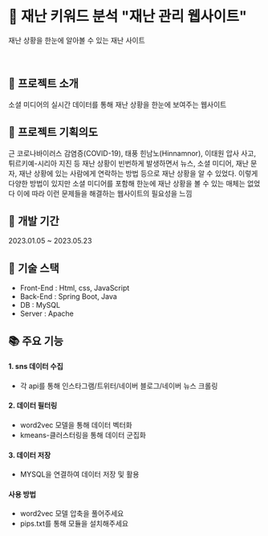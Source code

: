 # 🔔 재난 키워드 분석 "재난 관리 웹사이트"

재난 상황을 한눈에 알아볼 수 있는 재난 사이트

<br>
  
## 📄 프로젝트 소개
 소셜 미디어의 실시간 데이터를 통해 재난 상황을 한눈에 보여주는 웹사이트

## 🎯 프로젝트 기획의도
근 코로나바이러스 감염증(COVID-19), 태풍 힌남노(Hinnamnor), 이태원 압사 사고, 튀르키예-시리아 지진 등 재난 상황이 빈번하게 발생하면서 뉴스, 소셜 미디어, 재난 문자, 재난 상황에 있는 사람에게 연락하는 방법 등으로 재난 상황을 알 수 있었다. 이렇게 다양한 방법이 있지만 소셜 미디어를 포함해 한눈에 재난 상황을 볼 수 있는 매체는 없었다 이에 따라 이런 문제들을 해결하는 웹사이트의 필요성을 느낌


## 📅 개발 기간
2023.01.05 ~ 2023.05.23

## 🔧 기술 스택
- Front-End : Html, css, JavaScript
- Back-End : Spring Boot, Java
- DB : MySQL
- Server : Apache

## 📚 주요 기능
#### 1. sns 데이터 수집 
- 각 api를 통해 인스타그램/트위터/네이버 블로그/네이버 뉴스 크롤링

#### 2. 데이터 필터링 
- word2vec 모델을 통해 데이터 벡터화
- kmeans-클러스터링을 통해 데이터 군집화

#### 3. 데이터 저장
- MYSQL을 연결하여 데이터 저장 및 활용


#### 사용 방법
- word2vec 모델 압축을 풀어주세요
- pips.txt를 통해 모듈을 설치해주세요

